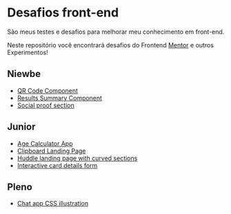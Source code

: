 # Desafios front-end
São meus testes e desafios para melhorar meu conhecimento em front-end.

Neste repositório você encontrará desafios do Frontend [Mentor](https://www.frontendmentor.io/) e outros Experimentos!
## Niewbe
- [QR Code Component](/niewbe/01)
- [Results Summary Component](/niewbe/02)
- [Social proof section](/niewbe/03)

## Junior

- [Age Calculator App](/junior/01)
- [Clipboard Landing Page](/junior/02)
- [Huddle landing page with curved sections](/junior/03)
- [Interactive card details form](/junior/04)

## Pleno

- [Chat app CSS illustration](/pleno/01)


